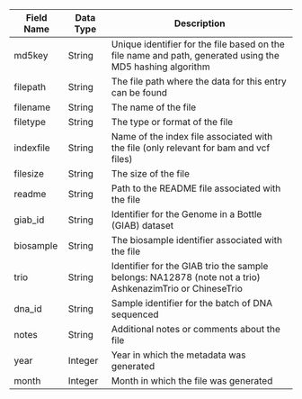 | Field Name | Data Type | Description                                         |
|------------|-----------|-----------------------------------------------------|
| md5key     | String    | Unique identifier for the file based on the file name and path, generated using the MD5 hashing algorithm |
| filepath   | String    | The file path where the data for this entry can be found|
| filename   | String    | The name of the file|
| filetype   | String    | The type or format of the file                       |
| indexfile  | String    | Name of the index file associated with the file (only relevant for bam and vcf files)|
| filesize   | String    | The size of the file                                 |
| readme     | String    | Path to the README file associated with the file    |
| giab_id    | String    | Identifier for the Genome in a Bottle (GIAB) dataset |
| biosample  | String    | The biosample identifier associated with the file    |
| trio       | String    | Identifier for the GIAB trio the sample belongs: NA12878 (note not a trio) AshkenazimTrio or ChineseTrio        |
| dna_id     | String    | Sample identifier for the batch of DNA sequenced |
| notes      | String    | Additional notes or comments about the file          |
| year       | Integer   | Year in which the metadata was generated |
| month      | Integer   | Month in which the file was generated|
